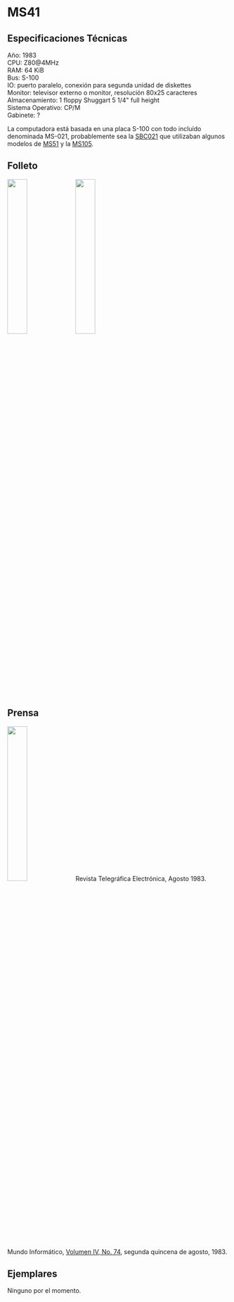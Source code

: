 MS41
====


Especificaciones Técnicas
---
Año: 1983  
CPU: Z80@4MHz  
RAM: 64 KiB  
Bus: S-100  
IO: puerto paralelo, conexión para segunda unidad de diskettes  
Monitor: televisor externo o monitor, resolución 80x25 caracteres  
Almacenamiento: 1 floppy Shuggart 5 1/4" full height  
Sistema Operativo: CP/M  
Gabinete: ?  

La computadora está basada en una placa S-100 con todo incluído denominada MS-021, probablemente sea la [SBC021](../MS51/SBC_021.pdf) que utilizaban algunos modelos de [MS51](../MS51/) y la [MS105](../MS105/).


Folleto
---
<img src="MS41-1.jpg" width="30%">
<img src="MS41-2.jpg" width="30%">


Prensa
---

<img src="revista_telegrafica_electronica_agosto_1983-MS41.png" width="30%">
Revista Telegráfica Electrónica, Agosto 1983.


Mundo Informático, <a href="https://mundoinformatico.com.ar/wp-content/uploads/2019/09/MI_074.pdf">Volumen IV, No. 74</a>, segunda quincena de agosto, 1983.


Ejemplares
---

Ninguno por el momento.

